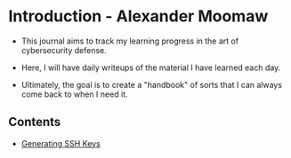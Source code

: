 # Introduction - Alexander Moomaw

- This journal aims to track my learning progress in the art of cybersecurity defense. 

- Here, I will have daily writeups of the material I have learned each day.

- Ultimately, the goal is to create a "handbook" of sorts that I can always come back to when I need it.

## Contents
- [Generating SSH Keys](CYBR410/Week1/04-01-24.md)
